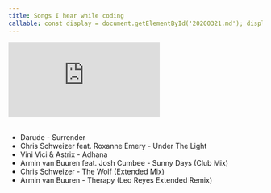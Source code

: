 ```yaml
---
title: Songs I hear while coding
callable: const display = document.getElementById('20200321.md'); display.innerHTML = dataSet.url;
---
```


<div class="container" id="20200321.md">
<iframe src="https://www.youtube.com/embed/WfVsT88Pwz0" frameborder="0" allow="accelerometer; autoplay; encrypted-media; gyroscope; picture-in-picture" allowfullscreen></iframe>
</div>
<br/>

- <a class="callable" data-url='<iframe src="https://www.youtube.com/embed/WfVsT88Pwz0" frameborder="0" allow="accelerometer; autoplay; encrypted-media; gyroscope; picture-in-picture" allowfullscreen></iframe>'>Darude - Surrender</a>
- <a class="callable" data-url='<iframe src="https://www.youtube.com/embed/FUZcSWDzzog" frameborder="0" allow="accelerometer; autoplay; encrypted-media; gyroscope; picture-in-picture" allowfullscreen></iframe>'>Chris Schweizer feat. Roxanne Emery - Under The Light</a>
- <a class="callable" data-url='<iframe src="https://www.youtube.com/embed/Aooy7iw-7cY" frameborder="0" allow="accelerometer; autoplay; encrypted-media; gyroscope; picture-in-picture" allowfullscreen></iframe>'>Vini Vici & Astrix - Adhana</a>
- <a class="callable" data-url='<iframe src="https://www.youtube.com/embed/0Gxz0SnW_i0" frameborder="0" allow="accelerometer; autoplay; encrypted-media; gyroscope; picture-in-picture" allowfullscreen></iframe>'>Armin van Buuren feat. Josh Cumbee - Sunny Days (Club Mix)</a>
- <a class="callable" data-url='<iframe src="https://www.youtube.com/embed/0hm5T77olxw" frameborder="0" allow="accelerometer; autoplay; encrypted-media; gyroscope; picture-in-picture" allowfullscreen></iframe>'>Chris Schweizer - The Wolf (Extended Mix)</a>
- <a class="callable" data-url='<iframe src="https://www.youtube.com/embed/O94aCnc5xHo" frameborder="0" allow="accelerometer; autoplay; encrypted-media; gyroscope; picture-in-picture" allowfullscreen></iframe>'>Armin van Buuren - Therapy (Leo Reyes Extended Remix)</a>

